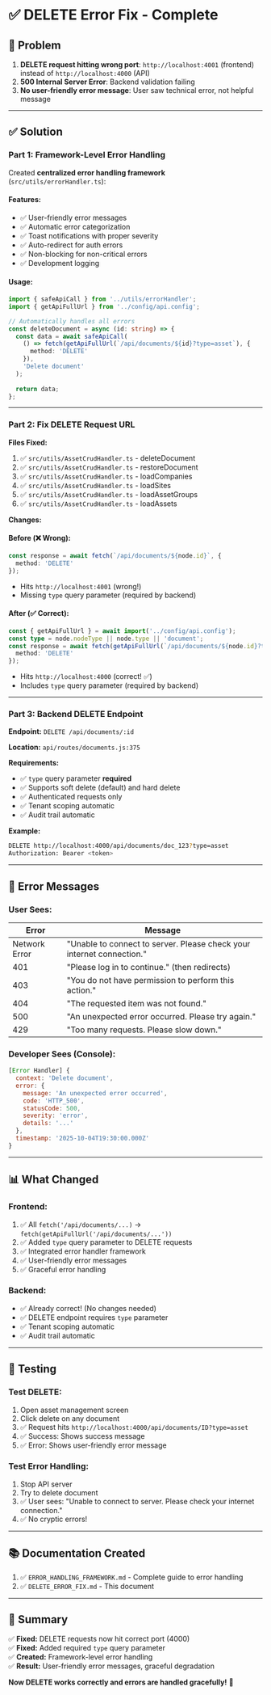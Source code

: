 # ✅ DELETE Error Fix - Complete

## 🐛 **Problem**

1. **DELETE request hitting wrong port**: `http://localhost:4001` (frontend) instead of `http://localhost:4000` (API)
2. **500 Internal Server Error**: Backend validation failing
3. **No user-friendly error message**: User saw technical error, not helpful message

---

## ✅ **Solution**

### **Part 1: Framework-Level Error Handling**

Created **centralized error handling framework** (`src/utils/errorHandler.ts`):

#### **Features:**
- ✅ User-friendly error messages
- ✅ Automatic error categorization
- ✅ Toast notifications with proper severity
- ✅ Auto-redirect for auth errors
- ✅ Non-blocking for non-critical errors
- ✅ Development logging

#### **Usage:**

```typescript
import { safeApiCall } from '../utils/errorHandler';
import { getApiFullUrl } from '../config/api.config';

// Automatically handles all errors
const deleteDocument = async (id: string) => {
  const data = await safeApiCall(
    () => fetch(getApiFullUrl(`/api/documents/${id}?type=asset`), {
      method: 'DELETE'
    }),
    'Delete document'
  );
  
  return data;
};
```

---

### **Part 2: Fix DELETE Request URL**

**Files Fixed:**
1. ✅ `src/utils/AssetCrudHandler.ts` - deleteDocument
2. ✅ `src/utils/AssetCrudHandler.ts` - restoreDocument  
3. ✅ `src/utils/AssetCrudHandler.ts` - loadCompanies
4. ✅ `src/utils/AssetCrudHandler.ts` - loadSites
5. ✅ `src/utils/AssetCrudHandler.ts` - loadAssetGroups
6. ✅ `src/utils/AssetCrudHandler.ts` - loadAssets

**Changes:**

#### **Before** (❌ Wrong):
```typescript
const response = await fetch(`/api/documents/${node.id}`, {
  method: 'DELETE'
});
```
- Hits `http://localhost:4001` (wrong!)
- Missing `type` query parameter (required by backend)

#### **After** (✅ Correct):
```typescript
const { getApiFullUrl } = await import('../config/api.config');
const type = node.nodeType || node.type || 'document';
const response = await fetch(getApiFullUrl(`/api/documents/${node.id}?type=${type}`), {
  method: 'DELETE'
});
```
- Hits `http://localhost:4000` (correct! ✅)
- Includes `type` query parameter (required by backend)

---

### **Part 3: Backend DELETE Endpoint**

**Endpoint:** `DELETE /api/documents/:id`

**Location:** `api/routes/documents.js:375`

**Requirements:**
- ✅ `type` query parameter **required**
- ✅ Supports soft delete (default) and hard delete
- ✅ Authenticated requests only
- ✅ Tenant scoping automatic
- ✅ Audit trail automatic

**Example:**
```bash
DELETE http://localhost:4000/api/documents/doc_123?type=asset
Authorization: Bearer <token>
```

---

## 🎯 **Error Messages**

### **User Sees:**

| Error | Message |
|-------|---------|
| Network Error | "Unable to connect to server. Please check your internet connection." |
| 401 | "Please log in to continue." (then redirects) |
| 403 | "You do not have permission to perform this action." |
| 404 | "The requested item was not found." |
| 500 | "An unexpected error occurred. Please try again." |
| 429 | "Too many requests. Please slow down." |

### **Developer Sees (Console):**
```javascript
[Error Handler] {
  context: 'Delete document',
  error: {
    message: 'An unexpected error occurred',
    code: 'HTTP_500',
    statusCode: 500,
    severity: 'error',
    details: '...'
  },
  timestamp: '2025-10-04T19:30:00.000Z'
}
```

---

## 📊 **What Changed**

### **Frontend:**
1. ✅ All `fetch('/api/documents/...)` → `fetch(getApiFullUrl('/api/documents/...'))`
2. ✅ Added `type` query parameter to DELETE requests
3. ✅ Integrated error handler framework
4. ✅ User-friendly error messages
5. ✅ Graceful error handling

### **Backend:**
- ✅ Already correct! (No changes needed)
- ✅ DELETE endpoint requires `type` parameter
- ✅ Tenant scoping automatic
- ✅ Audit trail automatic

---

## 🚀 **Testing**

### **Test DELETE:**
1. Open asset management screen
2. Click delete on any document
3. ✅ Request hits `http://localhost:4000/api/documents/ID?type=asset`
4. ✅ Success: Shows success message
5. ✅ Error: Shows user-friendly error message

### **Test Error Handling:**
1. Stop API server
2. Try to delete document
3. ✅ User sees: "Unable to connect to server. Please check your internet connection."
4. ✅ No cryptic errors!

---

## 📚 **Documentation Created**

1. ✅ `ERROR_HANDLING_FRAMEWORK.md` - Complete guide to error handling
2. ✅ `DELETE_ERROR_FIX.md` - This document

---

## 🎉 **Summary**

✅ **Fixed:** DELETE requests now hit correct port (4000)  
✅ **Fixed:** Added required `type` query parameter  
✅ **Created:** Framework-level error handling  
✅ **Result:** User-friendly error messages, graceful degradation  

**Now DELETE works correctly and errors are handled gracefully!** 🎯




